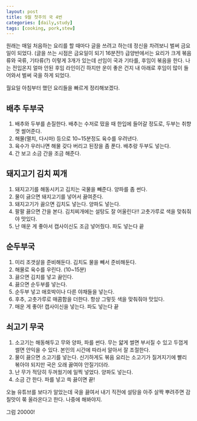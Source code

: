 ```yaml
---
layout: post
title: 9월 첫주의 국 4번
categories: [daily,study]
tags: [cooking, pork,stew]
---
```

원래는 매일 처음하는 요리를 할 때마다 글을 쓰려고 하는데 정신을 차려보니 벌써 금요일이 되었다. (글을 쓰는 시점은 금요일이 되기 16분전!)
급양반에서는 요리가 크게 볶음류와 국류, 기타류(?) 이렇게 3개가 있는데 선임이 국과 기타를, 후임이 볶음을 한다. 나는 전입온지 얼마 안된 후임 라인이긴 하지만 운이 좋은 건지 내 아래로 후임이 많이 들어와서 벌써 국을 하게 되었다.

월요일 아침부터 했던 요리들을 빠르게 정리해보겠다.

## 배추 두부국

1. 배추와 두부를 손질한다. 배추는 수저로 떴을 때 한입에 들어갈 정도로, 두부는 취향껏 썰어준다.
2. 해물(멸치, 다시마) 등으로 10~15분정도 육수를 우려낸다.
3. 육수가 우러나면 해물 갖다 버리고 된장을 좀 푼다. 배추랑 두부도 넣는다.
4. 간 보고 소금 간을 조금 해준다.

## 돼지고기 김치 찌개

1. 돼지고기를 해동시키고 김치는 국물을 빼준다. 양파를 좀 썬다.
2. 물이 긇으면 돼지고기를 넣어서 끓여준다.
3. 돼지고기가 끓으면 김치도 넣는다. 양파도 넣는다.
4. 팔팔 끓으면 간을 본다. 김치찌개에는 설탕도 잘 어울린다!! 고춧가루로 색을 맞춰줘야 맛있다.
5. 난 매운 게 좋아서 캡사이신도 조금 넣어줬다. 파도 넣는다 끝

## 순두부국

1. 미리 조갯살을 준비해둔다. 김치도 물을 빼서 준비해둔다.
2. 해물로 육수를 우린다. (10~15분)
3. 끓으면 김치를 넣고 끓인다.
4. 끓으면 순두부를 넣는다.
5. 순두부 넣고 애호박이나 다른 야채들을 넣는다. 
6. 후추, 고춧가루로 매콤함을 더한다. 항상 그렇듯 색을 맞춰줘야 맛있다.
7. 매운 게 좋아! 캡사이신을 넣는다. 파도 넣는다 끝

## 쇠고기 무국

1. 소고기는 해동해두고 무와 양파, 파를 썬다. 무는 얇게 썰면 부서질 수 있고 두껍게 썰면 안익을 수 있다. 본인의 시간에 따라서 알아서 잘 조절한다.
2. 물이 끓으면 소고기를 넣는다. 신기하게도 볶음 요리는 소고기가 질겨지기에 빨리 볶아야 되지만 국은 오래 끓여야 안질기더라.
3. 난 무가 적당히 두꺼웠기에 일찍 넣었다. 양파도 넣는다.
4. 소금 간 한다. 파를 넣고 쓱 끓이면 끝!

오늘 유튜브를 보다가 알았는데 국을 끓여서 내기 직전에 설탕을 아주 살짝 뿌려주면 감칠맛이 쭊 올라온다고 한다. 나중에 해봐야지.

그럼 20000!

